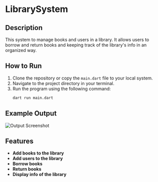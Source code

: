 # LibrarySystem

## Description
This system to manage books and users in a library. It allows users to borrow and return books and keeping track of the library's info in an organized way.

## How to Run
1. Clone the repository or copy the `main.dart` file to your local system.
2. Navigate to the project directory in your terminal.
3. Run the program using the following command:
   ```bash
   dart run main.dart

   
## Example Output
![Output Screenshot](screenshot.png)


## Features

- **Add books to the library**
- **Add users to the library**
- **Borrow books**
- **Return books**
- **Display info of the library**

